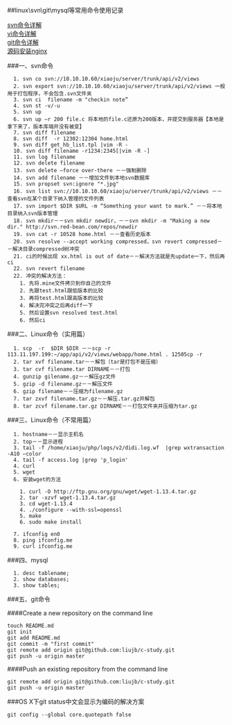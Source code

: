 ##linux\svn\git\mysql等常用命令使用记录

[svn命令详解](http://blog.csdn.net/wklken/article/details/6594956)    
[vi命令详解](http://www.cnblogs.com/88999660/articles/1581524.html)     
[git命令详解](http://blog.csdn.net/ithomer/article/details/7529022)     
[源码安装nginx](http://www.nginx.cn/install)    



###一、svn命令
    
      1. svn co svn://10.10.10.60/xiaoju/server/trunk/api/v2/views
      2. svn export svn://10.10.10.60/xiaoju/server/trunk/api/v2/views 一般用于打包程序，不会包含.svn文件夹
      3. svn ci  filename -m "checkin note”
      4. svn st -v/-u
      5. svn up
      6. svn up –r 200 file.c 将本地的file.c还原为200版本，并提交到服务器【本地是拿下来了，版本库端并没有被变】
      7. svn diff filename
      8. svn diff  -r 12302:12304 home.html
      9. svn diff get_hb_list.tpl |vim -R -
      10. svn diff filename -r1234:2345[|vim -R -]
      11. svn log filename
      12. svn delete filename
      13. svn delete –force over-there －－强制删除
      14. svn add filename －－增加文件到本地svn数据库
      15. svn propset svn:ignore "*.jpg"
      16. svn list svn://10.10.10.60/xiaoju/server/trunk/api/v2/views －－查看svn在某个目录下纳入管理的文件列表
      17. svn import $DIR $URL -m “Something your want to mark.” －－将本地目录纳入svn版本管理
      18. svn mkdir－－svn mkdir newdir，－－svn mkdir -m "Making a new dir." http://svn.red-bean.com/repos/newdir
      19. svn cat -r 10528 home.html －－查看历史版本
      20. svn resolve --accept working compressed，svn revert compressed－－解决目录compressed树冲突
      21. ci的时候出现 xx.html is out of date－－解决方法就是先update一下，然后再ci
      22. svn revert filename
      22. 冲突的解决方法：
        1. 先将.mine文件拷贝到你自己的文件
        2. 先跟test.html跟低版本的比较
        3. 再将test.html跟高版本的比较
        4. 解决完冲突之后再diff一下
        5. 然后设置svn resolved test.html
        6. 然后ci
        
  


###二、Linux命令（实用篇）

    
      1. scp  -r  $DIR $DIR －－scp -r 113.11.197.199:~/app/api/v2/views/webapp/home.html . 12505cp -r 
      2. tar xvf filename.tar－－解包（tar是打包不是压缩）
      3. tar cvf filename.tar DIRNAME－－打包
      4. gunzip gilename.gz－－解压gz文件
      5. gzip -d filename.gz－－解压文件
      6. gzip filename－－压缩为filename.gz
      7. tar zxvf filename.tar.gz－－解压.tar.gz并解包
      8. tar zcvf filename.tar.gz DIRNAME－－打包文件夹并压缩为tar.gz


###三、Linux命令（不常用篇）

      1. hostname－－显示主机名
      2. top－－显示进程
      3. tail -f /home/xiaoju/php/logs/v2/didi.log.wf  |grep wxtransaction -A10 —color
      4. tail -f access.log |grep 'p_login'
      4. curl
      5. wget
      6. 安装wget的方法
    
        1. curl -O http://ftp.gnu.org/gnu/wget/wget-1.13.4.tar.gz
        2. tar -xzvf wget-1.13.4.tar.gz
        3. cd wget-1.13.4
        4. ./configure --with-ssl=openssl
        5. make
        6. sudo make install
        
      7. ifconfig en0
      8. ping ifconfig.me
      9. curl ifconfig.me
    

###四、mysql

      1. desc tablename;
      2. show databases;
      3. show tables;


###五、git命令

####Create a new repository on the command line

    touch README.md
    git init
    git add README.md
    git commit -m "first commit"
    git remote add origin git@github.com:liujb/c-study.git
    git push -u origin master
    
####Push an existing repository from the command line

    git remote add origin git@github.com:liujb/c-study.git
    git push -u origin master
    
###OS X下git status中文会显示为编码的解决方案

    git config --global core.quotepath false